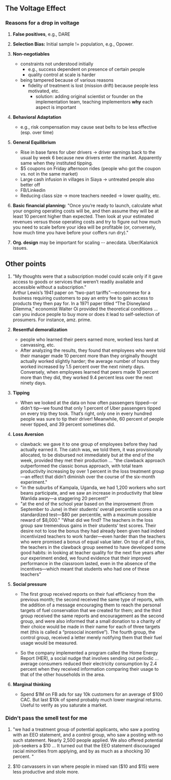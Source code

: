 ## The Voltage Effect

### Reasons for a drop in voltage

1. **False positives**, e.g., DARE

2. **Selection Bias:** Initial sample != population, e.g., Opower. 

3. **Non-negotiables**
	- constraints not understood initially
		- e.g., success dependent on presence of certain people
		- quality control at scale is harder
	- being tampered because of various reasons
		- fidelity of treatment is lost (mission drift) because people less motivated, etc. 
			- solution: adding original scientist or founder on the implementation team, teaching implementors **why** each aspect is important

4. **Behavioral Adaptation**
	- e.g., risk compensation may cause seat belts to be less effective (esp. over time)

5. **General Equilibrium**
	- Rise in base fares for uber drivers -> driver earnings back to the usual by week 6 because new drivers enter the market. Apparently same when they instituted tipping.
	- $5 coupons on Friday afternoon rides (people who got the coupon vs. not in the same market)
	- Large cash infusion in villages in Siaya -> untreated people also better off
	- FB/Linkedin
	- Reducing class size -> more teachers needed -> lower quality, etc.

6. **Basic financial planning:** "Once you’re ready to launch, calculate what your ongoing operating costs will be, and then assume they will be at least 10 percent higher than expected. Then look at your estimated revenues versus those operating costs and try to figure out how much you need to scale before your idea will be profitable (or, conversely, how much time you have before your coffers run dry)."

7. **Org. design** may be important for scaling -- anecdata. Uber/Kalanick issues.

## Other points

1. "My thoughts were that a subscription model could scale only if it gave access to goods or services that weren’t readily available and accessible without a subscription."  
	Arthur Lewis’s 1941 paper on “two-part tariffs”—economese for a business requiring customers to pay an entry fee to gain access to products they then pay for.
	In a 1971 paper titled “The Disneyland Dilemma,” economist Walter Oi provided the theoretical conditions ... can you induce people to buy more or does it lead to self-selection of prosumers. For instance, amz. prime.

2. **Resentful demoralization**
	- people who learned their peers earned more, worked less hard at canvassing, etc.
	- After analyzing the results, they found that employees who were told their manager made 10 percent more than they originally thought actually worked slightly harder; the average number of hours they worked increased by 1.5 percent over the next ninety days. Conversely, when employees learned that peers made 10 percent more than they did, they worked 9.4 percent less over the next ninety days.

3. **Tipping**
	- When we looked at the data on how often passengers tipped—or didn’t tip—we found that only 1 percent of Uber passengers tipped on every trip they took. That’s right, only one in every hundred people was sure to tip their driver! Meanwhile, 60 percent of people never tipped, and 39 percent sometimes did.

4. **Loss Aversion**
	- clawback: we gave it to one group of employees before they had actually earned it. The catch was, we told them, it was provisionally allocated, to be disbursed not immediately but at the end of the week, provided they met their production ... "the clawback approach outperformed the classic bonus approach, with total team productivity increasing by over 1 percent in the loss treatment group—an effect that didn’t diminish over the course of the six-month experiment."
	- "in the suburbs of Kampala, Uganda, we had 1,200 workers who sort beans participate, and we saw an increase in productivity that blew Wanlida away—a staggering 20 percent!"
	- "at the end of the school year based on the improvement (from September to June) in their students’ overall percentile scores on a standardized test—\$80 per percentile, with a maximum possible reward of \$8,000." "What did we find? The teachers in the loss group saw tremendous gains in their students’ test scores. Their desire not to lose the bonus they had already been given had indeed incentivized teachers to work harder—even harder than the teachers who were promised a bonus of equal value later. On top of all of this, the teachers in the clawback group seemed to have developed some good habits: in looking at teacher quality for the next five years after our experiment ended, we found evidence that their improved performance in the classroom lasted, even in the absence of the incentives—which meant that students who had one of these teachers"

5. **Social pressure**
	- The first group received reports on their fuel efficiency from the previous month; the second received the same type of reports, with the addition of a message encouraging them to reach the personal targets of fuel conservation that we created for them; and the third group received the same reports and encouragement as the second group, and were also informed that a small donation to a charity of their choice would be made in their name for each of three targets met (this is called a “prosocial incentive”). The fourth group, the control group, received a letter merely notifying them that their fuel usage would be measured.

	- So the company implemented a program called the Home Energy Report (HER), a social nudge that involves sending out periodic ... average consumers reduced their electricity consumption by 2.4 percent when they received information comparing their usage to that of the other households in the area.

6. **Marginal thinking**
	- Spend \$1M on FB ads for say 10k customers for an average of \$100 CAC. But last \$10k of spend probably much lower marginal returns. Useful to verify as you saturate a market.


### Didn't pass the smell test for me

1. "we had a treatment group of potential applicants, who saw a posting with an EEO statement, and a control group, who saw a posting with no such statement. Nearly 2,500 people applied. We also offered potential job-seekers a \$10 ... It turned out that the EEO statement discouraged racial minorities from applying, and by as much as a shocking 30 percent. "

2. \$10 canvassers in van where people in mixed van (\$10 and \$15) were less productive and stole more. 